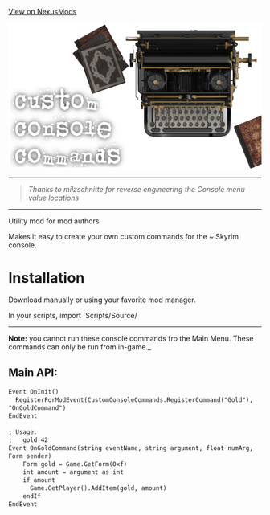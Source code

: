 [View on NexusMods](https://www.nexusmods.com/skyrimspecialedition/mods/52964)

![Custom Console Commands](Images/Logo.png)

---

> _Thanks to milzschnitte for reverse engineering the Console menu value locations_

---

Utility mod for mod authors.

Makes it easy to create your own custom commands for the ~ Skyrim console.

# Installation

Download manually or using your favorite mod manager.

In your scripts, import `Scripts/Source/

---

**Note:** you cannot run these console commands fro the Main Menu. These commands can only be run from in-game._






## Main API:

```psc
Event OnInit()
  RegisterForModEvent(CustomConsoleCommands.RegisterCommand("Gold"), "OnGoldCommand")
EndEvent

; Usage:
;   gold 42
Event OnGoldCommand(string eventName, string argument, float numArg, Form sender)
    Form gold = Game.GetForm(0xf)
    int amount = argument as int
    if amount
      Game.GetPlayer().AddItem(gold, amount)
    endIf
EndEvent
```
